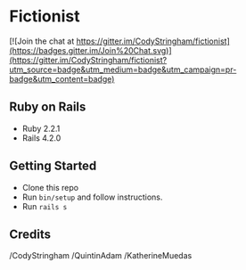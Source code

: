 Fictionist
================

[![Join the chat at https://gitter.im/CodyStringham/fictionist](https://badges.gitter.im/Join%20Chat.svg)](https://gitter.im/CodyStringham/fictionist?utm_source=badge&utm_medium=badge&utm_campaign=pr-badge&utm_content=badge)

Ruby on Rails
-------------

- Ruby 2.2.1
- Rails 4.2.0

Getting Started
---------------

- Clone this repo
- Run `bin/setup` and follow instructions.
- Run `rails s`

Credits
-------
/CodyStringham
/QuintinAdam
/KatherineMuedas
